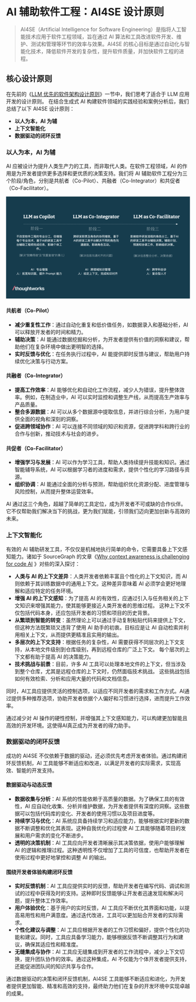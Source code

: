 # AI 辅助软件工程：AI4SE 设计原则

> AI4SE（Artificial Intelligence for Software Engineering）是指将人工智能技术应用于软件工程领域，旨在通过 AI
> 算法和工具改进软件开发、维护、测试和管理等环节的效率与效果。AI4SE 的核心目标是通过自动化与智能化技术，降低软件开发的复杂性，提升软件质量，并加快软件工程的进程。

## 核心设计原则

在先前的《[LLM 优先的软件架构设计原则](https://aigc.phodal.com/llm-architecture.html)》一节中，我们思考了适合于 LLM 应用开发的设计原则。
在结合生成式 AI 构建软件领域的实践经验和案例分析后，我们总结了以下 AI4SE 设计原则：

- **以人为本，AI 为辅**
- **上下文智能化**
- **数据驱动的闭环反馈**

### 以人为本，AI 为辅

AI 应被设计为提升人类生产力的工具，而非取代人类。在软件工程领域，AI 的作用是为开发者提供更多选择和更优质的决策支持。我们将
AI 辅助软件工程分为三个阶段/角色，分别是共航者（Co-Pilot）、共融者（Co-Integrator）和共促者（Co-Facilitator）。

![](images/llm-as-levels.png)

#### 共航者（Co-Pilot）

- **减少重复性工作**：通过自动化重复和低价值任务，如数据录入和基础分析，AI 可以释放开发者的时间和精力。
- **辅助决策**：AI 能通过数据挖掘和分析，为开发者提供有价值的洞察和建议，帮助他们在复杂环境中做出更明智的选择。
- **实时反馈与优化**：在任务执行过程中，AI 能提供即时反馈与建议，帮助用户持续优化决策与行动方案。

#### 共融者（Co-Integrator）

- **提高工作效率**：AI 能够优化和自动化工作流程，减少人为错误，提升整体效率。例如，在制造业中，AI 可以实时监控和调整生产线，从而提高生产效率与产品质量。
- **整合多源数据**：AI 可以从多个数据源中提取信息，并进行综合分析，为用户提供全面的视角和深刻的洞察。
- **促进跨领域协作**：AI 可以连接不同领域的知识和资源，促进跨学科和跨行业的合作与创新，推动技术与社会的进步。

#### 共促者（Co-Facilitator）

- **增强学习与发展**：AI 可以作为学习工具，帮助人类持续提升技能和知识。通过智能辅导系统，AI 可以根据学习者的进度和需求，提供个性化的学习路径与资源。
- **组织协调**：AI 能通过全面的分析与预测，帮助组织优化资源分配、进度管理与风险控制，从而提升整体运营效率。

AI 通过这三个角色，超越了简单的工具定位，成为开发者不可或缺的合作伙伴。它不仅帮助我们解决当下的挑战，更为我们赋能，引领我们迈向更加创新与高效的未来。

### 上下文智能化

有效的 AI 辅助研发工具，不仅仅是机械地执行简单的命令，它需要具备上下文感知能力。诸如于 SourceGraph
的文章《[Why context awareness is challenging for code AI](https://sourcegraph.com/blog/how-cody-provides-remote-repository-context)
》对些的深入探讨：

- **人类与 AI 的上下文差异**：人类开发者依赖丰富且个性化的上下文知识，而 AI 则依赖于其训练数据中的通用上下文。这种差异意味着
  AI 必须学会更好地理解和适应特定的任务环境。
- **增强 AI 的上下文感知**：为了提高 AI 的有效性，应通过引入与任务相关的上下文知识来增强其能力，使其能够更接近人类开发者的思维过程。
  这种上下文不仅包括代码本身，还应包括开发者的习惯和项目的历史背景。
- **从繁琐到智能的转变**：虽然理论上可以通过手动复制粘贴代码来提供上下文，但这种方法既繁琐又违背了使用 AI 助手的初衷。目标应是让
  AI 自动检索并利用相关上下文，从而提供更精准且实用的输出。
- **多层次的上下文支持**：根据任务的复杂性，AI 需要获得不同层次的上下文支持，从本地文件级别到仓库级别，再到远程仓库的广泛上下文。
  每个层次的上下文都有助于提高 AI 的决策能力。
- **技术挑战与前景**：目前，许多 AI 工具可以处理本地文件的上下文，但当涉及到整个仓库，尤其是远程仓库的上下文时，仍然面临技术挑战。
  这些挑战包括如何有效检索、分析和应用大量的代码和文档信息。

同时，AI工具应提供灵活的控制选项，以适应不同开发者的需求和工作方式。AI通过提供多种推荐选项，协助开发者依据个人偏好和习惯进行选择，进而提升工作效率。

通过减少对 AI 操作的硬性控制，并增强其上下文感知能力，可以构建更加智能且高效的开发环境。这使得AI真正成为开发者的得力助手。

### 数据驱动的闭环反馈

成功的 AI4SE 不仅依赖于数据的驱动，还必须优先考虑开发者体验。通过构建闭环反馈机制，AI 工具能够不断适应和改进，以满足开发者的实际需求，实现高效、智能的开发支持。

#### 数据驱动与动态反馈

- **数据收集与分析**：AI 系统的性能依赖于高质量的数据。为了确保工具的有效性，AI
  应自动化收集、分析并维护数据，为开发者提供有深度的洞察。这些数据可以包括代码库的变化、开发者的使用习惯以及项目进度等。
- **持续学习与优化**：AI 系统应具备持续学习和适应能力，能够根据实时更新的数据不断调整和优化其表现。这种自我优化的过程使 AI
  工具能够随着项目的发展和用户需求的变化不断进步。
- **透明的决策机制**：AI 工具应向开发者清晰展示其决策依据，使用户能够理解 AI
  的逻辑和推理过程。这种透明性不仅增加了工具的可信度，也帮助开发者在使用过程中更好地掌控和调整 AI 的输出。

#### 围绕开发者体验构建闭环反馈

- **实时反馈机制**：AI 工具应提供实时的反馈，帮助开发者在编写代码、调试和测试的过程中获得及时的支持。这种即时反馈能够让开发者迅速发现和解决问题，提升整体工作效率。
- **用户体验优化**：基于用户的实时反馈，AI 工具应不断优化其界面和功能，以提高易用性和用户满意度。通过迭代改进，工具可以更加贴合开发者的实际需求。
- **个性化建议与调整**：AI 工具应根据开发者的工作习惯和偏好，提供个性化的功能和建议。同时，工具应具备学习能力，能够根据反馈不断调整其行为和建议，确保其适应性和精准度。
- **无缝集成与协作**：AI 工具应无缝集成到开发者的工作流程中，减少上下文切换，提升团队协作的效率。通过这种集成，AI
  不仅能为个体开发者提供支持，还能促进团队间的知识共享与合作。

通过数据驱动的决策和闭环反馈机制，AI4SE 工具能够不断适应和进化，为开发者提供更加智能、精准和高效的支持，最终助力他们在复杂的开发环境中实现卓越的成果。